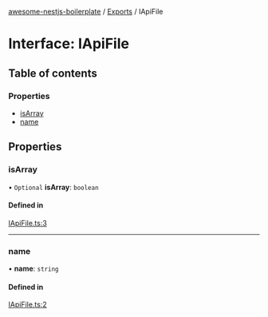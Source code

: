 [awesome-nestjs-boilerplate](../README.md) / [Exports](../modules.md) / IApiFile

# Interface: IApiFile

## Table of contents

### Properties

- [isArray](IApiFile.md#isarray)
- [name](IApiFile.md#name)

## Properties

### isArray

• `Optional` **isArray**: `boolean`

#### Defined in

[IApiFile.ts:3](https://github.com/klub-deepak/poc_doc_generation_3/blob/a592bb2/src/interfaces/IApiFile.ts#L3)

___

### name

• **name**: `string`

#### Defined in

[IApiFile.ts:2](https://github.com/klub-deepak/poc_doc_generation_3/blob/a592bb2/src/interfaces/IApiFile.ts#L2)
